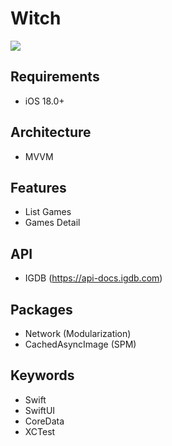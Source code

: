 # Witch

![](https://github.com/glnygl/Witch/blob/main/AppGif.gif)  

## Requirements
- iOS 18.0+

## Architecture
- MVVM 

## Features
- List Games
- Games Detail

## API
- IGDB (https://api-docs.igdb.com)

 ## Packages
- Network (Modularization)
- CachedAsyncImage (SPM)

## Keywords 
- Swift
- SwiftUI
- CoreData
- XCTest
